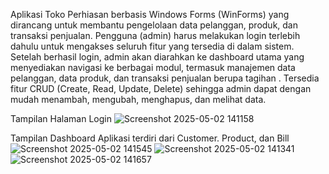 Aplikasi Toko Perhiasan berbasis Windows Forms (WinForms) yang dirancang untuk membantu pengelolaan data pelanggan, produk, dan transaksi penjualan. Pengguna (admin) harus melakukan login terlebih dahulu untuk mengakses seluruh fitur yang tersedia di dalam sistem. Setelah berhasil login, admin akan diarahkan ke dashboard utama yang menyediakan navigasi ke berbagai modul, termasuk manajemen data pelanggan, data produk, dan transaksi penjualan berupa tagihan . Tersedia fitur CRUD (Create, Read, Update, Delete) sehingga admin dapat dengan mudah menambah, mengubah, menghapus, dan melihat data.

 Tampilan Halaman Login
![Screenshot 2025-05-02 141158](https://github.com/user-attachments/assets/0380a032-5d59-4bff-b5af-844472081b18)

Tampilan Dashboard Aplikasi terdiri dari Customer. Product, dan Bill
![Screenshot 2025-05-02 141545](https://github.com/user-attachments/assets/66bff67f-6a71-4390-8946-eb2949a1e8ad)
![Screenshot 2025-05-02 141341](https://github.com/user-attachments/assets/9943ca44-34d8-46bb-b53f-d64e2ffaca1b)
![Screenshot 2025-05-02 141657](https://github.com/user-attachments/assets/f0f699c0-d65a-41ff-899e-afba4cde4828)

